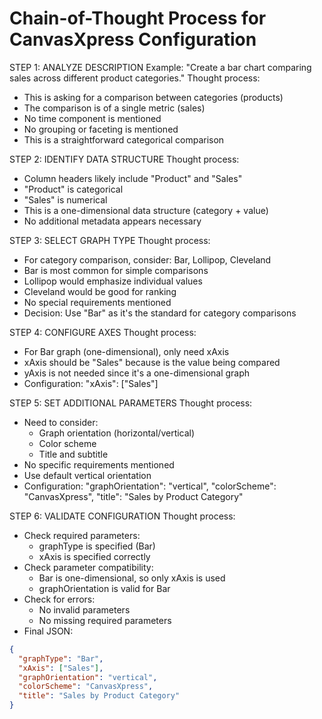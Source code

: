 # Chain-of-Thought Process for CanvasXpress Configuration

STEP 1: ANALYZE DESCRIPTION
Example: "Create a bar chart comparing sales across different product categories."
Thought process:
- This is asking for a comparison between categories (products)
- The comparison is of a single metric (sales)
- No time component is mentioned
- No grouping or faceting is mentioned
- This is a straightforward categorical comparison

STEP 2: IDENTIFY DATA STRUCTURE
Thought process:
- Column headers likely include "Product" and "Sales"
- "Product" is categorical
- "Sales" is numerical
- This is a one-dimensional data structure (category + value)
- No additional metadata appears necessary

STEP 3: SELECT GRAPH TYPE
Thought process:
- For category comparison, consider: Bar, Lollipop, Cleveland
- Bar is most common for simple comparisons
- Lollipop would emphasize individual values
- Cleveland would be good for ranking
- No special requirements mentioned
- Decision: Use "Bar" as it's the standard for category comparisons

STEP 4: CONFIGURE AXES
Thought process:
- For Bar graph (one-dimensional), only need xAxis
- xAxis should be "Sales" because is the value being compared
- yAxis is not needed since it's a one-dimensional graph
- Configuration: "xAxis": ["Sales"]

STEP 5: SET ADDITIONAL PARAMETERS
Thought process:
- Need to consider:
  - Graph orientation (horizontal/vertical)
  - Color scheme
  - Title and subtitle
- No specific requirements mentioned
- Use default vertical orientation
- Configuration:
  "graphOrientation": "vertical",
  "colorScheme": "CanvasXpress",
  "title": "Sales by Product Category"

STEP 6: VALIDATE CONFIGURATION
Thought process:
- Check required parameters:
  - graphType is specified (Bar)
  - xAxis is specified correctly
- Check parameter compatibility:
  - Bar is one-dimensional, so only xAxis is used
  - graphOrientation is valid for Bar
- Check for errors:
  - No invalid parameters
  - No missing required parameters
- Final JSON:
```json
{
  "graphType": "Bar",
  "xAxis": ["Sales"],
  "graphOrientation": "vertical",
  "colorScheme": "CanvasXpress",
  "title": "Sales by Product Category"
}
